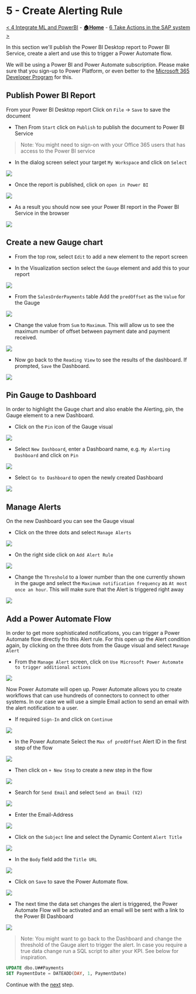 # 5 - Create Alerting Rule

[< 4 Integrate ML and PowerBI](./IntegrateMLPowerBI.md) - **[🏠Home](./README.md)** - [ 6 Take Actions in the SAP system >](./UpdateInformationInSap.md)

In this section we'll publish the Power BI Desktop report to Power BI Service, create a alert and use this to trigger a Power Automate flow.

We will be using a Power BI and Power Automate subscription. Please make sure that you sign-up to Power Platform, or even better to the [Microsoft 365 Developer Program](https://developer.microsoft.com/microsoft-365/dev-program) for this.

## Publish Power BI Report

From your Power BI Desktop report Click on `File` -> `Save` to save the document
* Then From `Start` click on `Publish` to publish the document to Power BI Service 
>Note: You might need to sign-on with your Office 365 users that has access to the Power BI service
* In the dialog screen select your target `My Workspace` and click on `Select`
<img src="images/PowerAutomate/publishPowerBI.jpg" >

* Once the report is published, click on `open in Power BI`
<img src="images/PowerAutomate/publishingDone.jpg" >

* As a result you should now see your Power BI report in the Power BI Service in the browser
<img src="images/PowerAutomate/PowerBiService.jpg" >


## Create a new Gauge chart

* From the top row, select `Edit` to add a new element to the report screen

* In the Visualization section select the `Gauge` element and add this to your report
<img src="images/PowerAutomate/SelectGauge.jpg" >

* From the `SalesOrderPayments` table Add the `predOffset` as the `Value` for the Gauge
<img src="images/PowerAutomate/AddOffset.jpg" >

* Change the value from `Sum` to `Maximum`. This will allow us to see the maximum number of offset between payment date and payment received. 
<img src="images/PowerAutomate/OffsetMaximum.jpg" >

* Now go back to the `Reading View` to see the results of the dashboard. If prompted, `Save` the Dashboard. 
<img src="images/PowerAutomate/ReadingView.jpg" >

## Pin Gauge to Dashboard

In order to highlight the Gauge chart and also enable the Alerting, pin, the Gauge element to a new Dashboard.
* Click on the `Pin` icon of the Gauge visual 
<img src="images/PowerAutomate/PinVisual.jpg" >

* Select `New Dashboard`, enter a Dashboard name, e.g. `My Alerting Dashboard` and click on `Pin`
<img src="images/PowerAutomate/PinToDashboard.jpg" >

* Select `Go to Dashboard` to open the newly created Dashboard
<img src="images/PowerAutomate/GoToDashboard.jpg" >

## Manage Alerts

On the new Dashboard you can see the Gauge visual
* Click on the three dots and select `Manage Alerts`
<img src="images/PowerAutomate/ManageAlerts.jpg" >

 * On the right side click on `Add Alert Rule`
<img src="images/PowerAutomate/AddAlertRule.jpg" >

* Change the `Threshold` to a lower number than the one currently shown in the gauge and select the `Maximum notification frequency` as `At most once an hour`.  This will make sure that the Alert is triggered right away
<img src="images/PowerAutomate/AlertRuleCondition.jpg" >

## Add a Power Automate Flow

In order to get more sophisticated notifications, you can trigger a Power Automate flow directly fro this Alert rule. For this open up the Alert condition again, by clicking on the three dots from the Gauge visual and select `Manage Alert`
* From the `Manage Alert` screen, click on `Use Microsoft Power Automate to trigger additional actions`
<img src="images/PowerAutomate/SelectPATrigger.jpg" >

Now Power Automate will open up. Power Automate allows you to create workflows that can use hundreds of connectors to connect to other systems. In our case we will use a simple Email action to send an email with the alert notification to a user. 
* If required `Sign-In` and click on `Continue`
<img src="images/PowerAutomate/SignInContinue.jpg" >

* In the Power Automate Select the `Max of predOffset` Alert ID in the first step of the flow
<img src="images/PowerAutomate/SelectAlertId.jpg" >

* Then click on `+ New Step` to create a new step in the flow  
<img src="images/PowerAutomate/AddNewStep.jpg" >

* Search for `Send Email` and select `Send an Email (V2)`
<img src="images/PowerAutomate/SelectSendEmailAction.jpg" >

* Enter the Email-Address
<img src="images/PowerAutomate/EnterEmail.jpg" >

* Click on the `Subject` line and select the Dynamic Content `Alert Title`
<img src="images/PowerAutomate/Subject.jpg" >

* In the `Body` field add the `Title URL` 
<img src="images/PowerAutomate/BodyTitleURL.jpg" >

* Click on `Save` to save the Power Automate flow. 
<img src="images/PowerAutomate/SaveFlow.jpg" >

* The next time the data set changes the alert is triggered, the Power Automate Flow will be activated and an email will be sent with a link to the Power BI Dashboard
<img src="images/PowerAutomate/EmailNotification.jpg" >

>Note: You might want to go back to the Dashboard and change the threshold of the Gauge alert to trigger the alert.
> In case you require a true data change run a SQL script to alter your KPI. See below for inspiration.
```sql
UPDATE dbo.U##Payments
SET PaymentDate = DATEADD(DAY, 1, PaymentDate)
```

Continue with the [next](UpdateInformationInSap.md) step.
